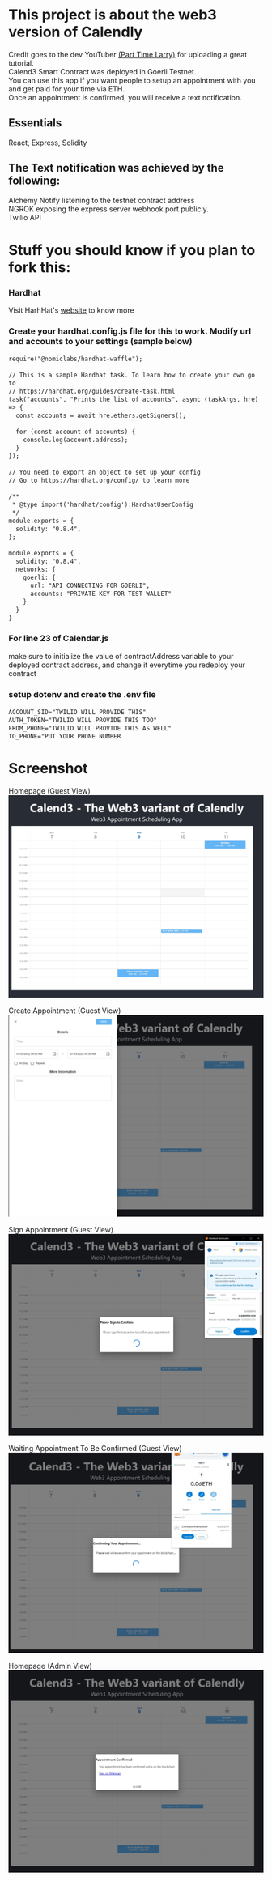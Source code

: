 # This project is about the web3 version of Calendly
Credit goes to the dev YouTuber [(Part Time Larry)](https://www.youtube.com/channel/UCY2ifv8iH1Dsgjrz-h3lWLQ) for uploading a great tutorial.<br/>
Calend3 Smart Contract was deployed in Goerli Testnet.<br/>
You can use this app if you want people to setup an appointment with you and get paid for your time via ETH.<br/>
Once an appointment is confirmed, you will receive a text notification.<br/>

## Essentials
React, Express, Solidity

## The Text notification was achieved by the following:
Alchemy Notify listening to the testnet contract address<br/>
NGROK exposing the express server webhook port publicly.<br/>
Twilio API


# Stuff you should know if you plan to fork this:

### Hardhat
Visit HarhHat's [website](https://hardhat.org/getting-started/) to know more

### Create your hardhat.config.js file for this to work. Modify url and accounts to your settings (sample below)
```shell
require("@nomiclabs/hardhat-waffle");

// This is a sample Hardhat task. To learn how to create your own go to
// https://hardhat.org/guides/create-task.html
task("accounts", "Prints the list of accounts", async (taskArgs, hre) => {
  const accounts = await hre.ethers.getSigners();

  for (const account of accounts) {
    console.log(account.address);
  }
});

// You need to export an object to set up your config
// Go to https://hardhat.org/config/ to learn more

/**
 * @type import('hardhat/config').HardhatUserConfig
 */
module.exports = {
  solidity: "0.8.4",
};

module.exports = {
  solidity: "0.8.4",
  networks: {
    goerli: {
      url: "API CONNECTING FOR GOERLI",
      accounts: "PRIVATE KEY FOR TEST WALLET"
    }
  }
}
```

### For line 23 of Calendar.js
make sure to initialize the value of contractAddress variable to your deployed contract address,
and change it everytime you redeploy your contract

### setup dotenv and create the .env file
```shell
ACCOUNT_SID="TWILIO WILL PROVIDE THIS"
AUTH_TOKEN="TWILIO WILL PROVIDE THIS TOO"
FROM_PHONE="TWILIO WILL PROVIDE THIS AS WELL"
TO_PHONE="PUT YOUR PHONE NUMBER
```


# Screenshot
Homepage (Guest View)
![Alt text](/screenshots/1.JPG?raw=true "Guest - Homepage")

Create Appointment (Guest View)
![Alt text](/screenshots/2.JPG?raw=true "Guest - Create Appointment")  

Sign Appointment (Guest View)
![Alt text](/screenshots/3.JPG?raw=true "Guest - Sign Appointment")  

Waiting Appointment To Be Confirmed (Guest View)
![Alt text](/screenshots/4.JPG?raw=true "Guest - Confirming Appointment in Blockchain")  

Homepage (Admin View)
![Alt text](/screenshots/5.JPG?raw=true "Admin - Homepage")  